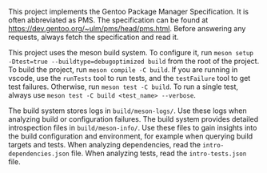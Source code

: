 This project implements the Gentoo Package Manager Specification. It is often abbreviated as PMS.
The specification can be found at https://dev.gentoo.org/~ulm/pms/head/pms.html.
Before answering any requests, always fetch the specification and read it.

This project uses the meson build system. To configure it, run `meson setup -Dtest=true --buildtype=debugoptimized build` from the root of the project.
To build the project, run `meson compile -C build`.
If you are running in vscode, use the `runTests` tool to run tests, and the `testFailure` tool to get test failures. Otherwise, run `meson test -C build`.
To run a single test, always use `meson test -C build <test_name> --verbose`.

The build system stores logs in `build/meson-logs/`. Use these logs when analyzing build or configuration failures.
The build system provides detailed introspection files in `build/meson-info/`. Use these files to gain insights into the build configuration and environment, for example when querying build targets and tests.
When analyzing dependencies, read the `intro-dependencies.json` file.
When analyzing tests, read the `intro-tests.json` file.
